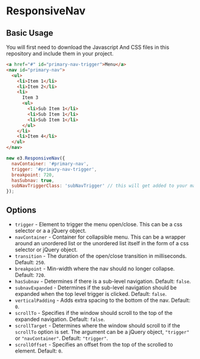ResponsiveNav
=============

## Basic Usage

You will first need to download the Javascript And CSS files in this repository and include them in your project.

```html
<a href="#" id="primary-nav-trigger">Menu</a>
<nav id="primary-nav">
  <ul>
    <li>Item 1</li>
    <li>Item 2</li>
    <li>
      Item 3
      <ul>
        <li>Sub Item 1</li>
        <li>Sub Item 1</li>
        <li>Sub Item 1</li>
      </ul>
    </li>
    <li>Item 4</li>
  </ul>
</nav>
```

```javascript
new e3.ResponsiveNav({
  navContainer: '#primary-nav',
  trigger: '#primary-nav-trigger',
  breakpoint: 720,
  hasSubnav: true,
  subNavTriggerClass: 'subNavTrigger' // this will get added to your markup.
});
```

## Options

- `trigger` - Element to trigger the menu open/close. This can be a css selector or a a jQuery object.
- `navContainer` - Container for collapsible menu. This can be a wrapper around an unordered list or the unordered list itself in the form of a css selector or jQuery object.
- `transition` - The duration of the open/close transition in milliseconds. Default: `250`.
- `breakpoint` - Min-width where the nav should no longer collapse. Default: `720`.
- `hasSubnav` - Determines if there is a sub-level navigation. Default: `false`.
- `subnavExpanded` - Determines if the sub-level navigation should be expanded when the top level trigger is clicked. Default: `false`.
- `verticalPadding` - Adds extra spacing to the bottom of the nav. Default: `0`.
- `scrollTo` - Specifies if the window should scroll to the top of the expanded navigation. Default: `false`.
- `scrollTarget` - Determines where the window should scroll to if the `scrollTo` option is set. The argument can be a jQuery object, `"trigger"` or `"navContainer"`. Default: `"trigger"`.
- `scrollOffset` - Specifies an offset from the top of the scrolled to element. Default: `0`.


